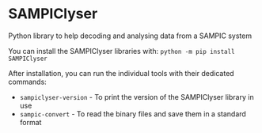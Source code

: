 # SAMPIClyser
Python library to help decoding and analysing data from a SAMPIC system

You can install the SAMPIClyser libraries with: `python -m pip install SAMPIClyser`

After installation, you can run the individual tools with their dedicated commands:
 * ``sampiclyser-version`` - To print the version of the SAMPIClyser library in use
 * ``sampic-convert`` - To read the binary files and save them in a standard format

